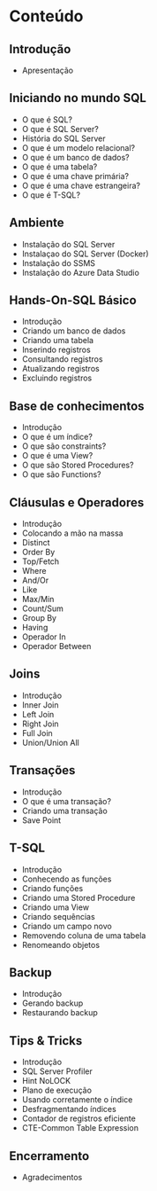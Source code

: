 # Conteúdo

## Introdução

- Apresentação


## Iniciando no mundo SQL

- O que é SQL?
- O que é SQL Server?
- História do SQL Server
- O que é um modelo relacional?
- O que é um banco de dados?
- O que é uma tabela?
- O que é uma chave primária?
- O que é uma chave estrangeira?
- O que é T-SQL?


## Ambiente

- Instalação do SQL Server
- Instalaçao do SQL Server (Docker)
- Instalação do SSMS
- Instalação do Azure Data Studio


## Hands-On-SQL Básico

- Introdução
- Criando um banco de dados
- Criando uma tabela
- Inserindo registros
- Consultando registros
- Atualizando registros
- Excluindo registros


## Base de conhecimentos

- Introdução
- O que é um índice?
- O que são constraints?
- O que é uma View?
- O que são Stored Procedures?
- O que são Functions?


## Cláusulas e Operadores

- Introdução
- Colocando a mão na massa
- Distinct
- Order By
- Top/Fetch
- Where
- And/Or
- Like
- Max/Min
- Count/Sum
- Group By
- Having
- Operador In
- Operador Between


## Joins

- Introdução
- Inner Join
- Left Join
- Right Join
- Full Join
- Union/Union All


## Transações

- Introdução
- O que é uma transação?
- Criando uma transação
- Save Point



## T-SQL

- Introdução
- Conhecendo as funções
- Criando funções
- Criando uma Stored Procedure
- Criando uma View
- Criando sequências
- Criando um campo novo
- Removendo coluna de uma tabela
- Renomeando objetos


## Backup

- Introdução
- Gerando backup
- Restaurando backup


## Tips & Tricks

- Introdução
- SQL Server Profiler
- Hint NoLOCK
- Plano de execução
- Usando corretamente o índice
- Desfragmentando índices
- Contador de registros eficiente
- CTE-Common Table Expression

## Encerramento

- Agradecimentos